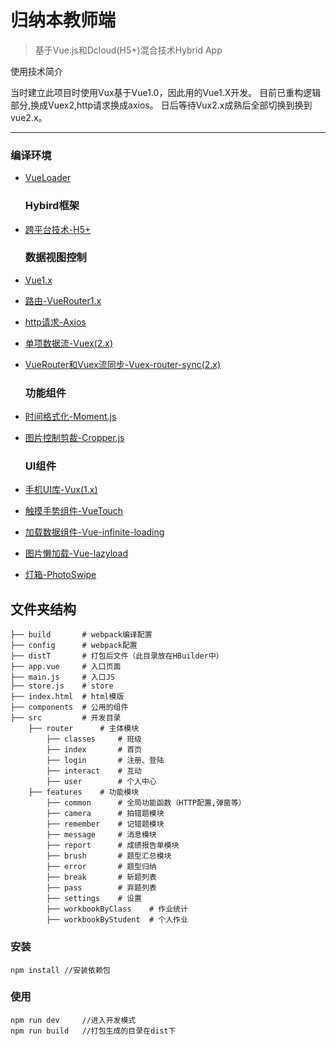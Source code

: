﻿# 归纳本教师端

> 基于Vue.js和Dcloud(H5+)混合技术Hybrid App

使用技术简介

当时建立此项目时使用Vux基于Vue1.0，因此用的Vue1.X开发。
目前已重构逻辑部分,换成Vuex2,http请求换成axios。
日后等待Vux2.x成熟后全部切换到换到vue2.x。

------------

### 编译环境

-	[VueLoader](http://vue-loader.vuejs.org/en/index.html)

	### Hybird框架

-	[跨平台技术-H5+](http://www.dcloud.io/runtime.html)

	### 数据视图控制

-	[Vue1.x](http://cn.vuejs.org/guide/)

-	[路由-VueRouter1.x](http://router.vuejs.org/zh-cn/index.html)

-	[http请求-Axios](https://github.com/mzabriskie/axios)

-	[单项数据流-Vuex(2.x)](http://vuex.vuejs.org/zh-cn/index.html)

-	[VueRouter和Vuex流同步-Vuex-router-sync(2.x)](https://github.com/vuejs/vuex-router-sync)

	### 功能组件

-	[时间格式化-Moment.js](http://momentjs.cn/)

-	[图片控制剪裁-Cropper.js](https://fengyuanchen.github.io/cropperjs/)

	### UI组件

-	[手机UI库-Vux(1.x)](https://vuxjs.gitbooks.io/vux/content/about/component-standard.html)

-	[触摸手势组件-VueTouch](https://github.com/vuejs/vue-touch)

-	[加载数据组件-Vue-infinite-loading](https://peachscript.github.io/vue-infinite-loading/#!/slots)

-	[图片懒加载-Vue-lazyload](https://github.com/hilongjw/vue-lazyload)

-	[灯箱-PhotoSwipe](https://github.com/dimsemenov/PhotoSwipe)

文件夹结构
----------

```
├── build       # webpack编译配置
├── config      # webpack配置
├── distT       # 打包后文件（此目录放在HBuilder中）
├── app.vue     # 入口页面
├── main.js     # 入口JS
├── store.js    # store
├── index.html  # html模版
├── components  # 公用的组件
├── src         # 开发目录
    ├── router      # 主体模块
        ├── classes     # 班级
        ├── index       # 首页
        ├── login       # 注册、登陆
        ├── interact    # 互动
        ├── user        # 个人中心
    ├── features    # 功能模块
        ├── common      # 全局功能函数（HTTP配置,弹窗等）
        ├── camera      # 拍错题模块
        ├── remember    # 记错题模块
        ├── message     # 消息模块
        ├── report      # 成绩报告单模块
        ├── brush       # 题型汇总模块
        ├── error       # 题型归纳
        ├── break       # 斩题列表
        ├── pass        # 弃题列表
        ├── settings    # 设置
        ├── workbookByClass    # 作业统计
        ├── workbookByStudent  # 个人作业
```

### 安装

```
npm install //安装依赖包
```

### 使用

```
npm run dev     //进入开发模式
npm run build   //打包生成的目录在dist下
```
